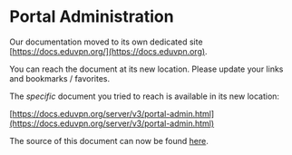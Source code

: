 # Portal Administration
    
Our documentation moved to its own dedicated site 
[https://docs.eduvpn.org/](https://docs.eduvpn.org).

You can reach the document at its new location. Please update your links and 
bookmarks / favorites.

The _specific_ document you tried to reach is available in its new location:

[https://docs.eduvpn.org/server/v3/portal-admin.html](https://docs.eduvpn.org/server/v3/portal-admin.html)

The source of this document can now be found [here](https://codeberg.org/eduVPN/documentation/src/branch/v3/portal-admin.md).
